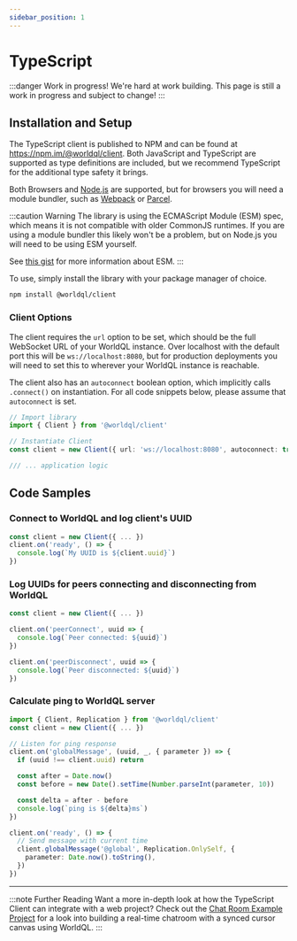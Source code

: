 ```yaml
---
sidebar_position: 1
---
```


# TypeScript
:::danger Work in progress!
We're hard at work building. This page is still a work in progress and subject to change!
:::

## Installation and Setup
The TypeScript client is published to NPM and can be found at https://npm.im/@worldql/client. Both JavaScript and TypeScript
are supported as type definitions are included, but we recommend TypeScript for the additional type safety it brings.

Both Browsers and [Node.js](https://nodejs.org/) are supported, but for browsers you will need a module bundler, such as
[Webpack](https://webpack.js.org/) or [Parcel](https://parceljs.org/).

:::caution Warning
The library is using the ECMAScript Module (ESM) spec, which means it is not compatible with older CommonJS runtimes.
If you are using a module bundler this likely won't be a problem, but on Node.js you will need to be using ESM yourself.

See [this gist](https://gist.github.com/sindresorhus/a39789f98801d908bbc7ff3ecc99d99c) for more information about ESM.
:::

To use, simply install the library with your package manager of choice.
```bash npm2yarn
npm install @worldql/client
```

### Client Options
The client requires the `url` option to be set, which should be the full WebSocket URL of your WorldQL instance. Over localhost
with the default port this will be `ws://localhost:8080`, but for production deployments you will need to set this to wherever
your WorldQL instance is reachable.

The client also has an `autoconnect` boolean option, which implicitly calls `.connect()` on instantiation.
For all code snippets below, please assume that `autoconnect` is set.

```ts
// Import library
import { Client } from '@worldql/client'

// Instantiate Client
const client = new Client({ url: 'ws://localhost:8080', autoconnect: true })

/// ... application logic
```

## Code Samples
### Connect to WorldQL and log client's UUID
```ts
const client = new Client({ ... })
client.on('ready', () => {
  console.log(`My UUID is ${client.uuid}`)
})
```

### Log UUIDs for peers connecting and disconnecting from WorldQL
```ts
const client = new Client({ ... })

client.on('peerConnect', uuid => {
  console.log(`Peer connected: ${uuid}`)
})

client.on('peerDisconnect', uuid => {
  console.log(`Peer disconnected: ${uuid}`)
})
```

### Calculate ping to WorldQL server
```ts
import { Client, Replication } from '@worldql/client'
const client = new Client({ ... })

// Listen for ping response
client.on('globalMessage', (uuid, _, { parameter }) => {
  if (uuid !== client.uuid) return

  const after = Date.now()
  const before = new Date().setTime(Number.parseInt(parameter, 10))

  const delta = after - before
  console.log(`ping is ${delta}ms`)
})

client.on('ready', () => {
  // Send message with current time
  client.globalMessage('@global', Replication.OnlySelf, {
    parameter: Date.now().toString(),
  })
})
```

---

:::note Further Reading
Want a more in-depth look at how the TypeScript Client can integrate with a web project? Check out the
[Chat Room Example Project](../example-projects/chat-room.md) for a look into building a real-time
chatroom with a synced cursor canvas using WorldQL.
:::
